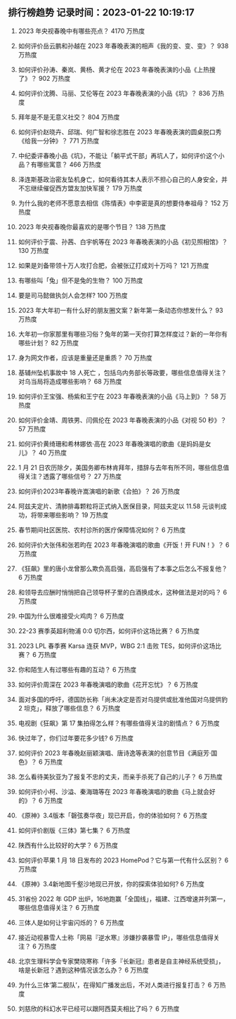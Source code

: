 
## 排行榜趋势 记录时间：2023-01-22 10:19:17
  
  1. 2023 年央视春晚中有哪些亮点？ 4170 万热度
    
  2. 如何评价岳云鹏和孙越在 2023 年春晚表演的相声《我的变、变、变》？ 938 万热度
    
  3. 如何评价孙涛、秦岚、黄杨、黄才伦在 2023 年春晚表演的小品《上热搜了》？ 902 万热度
    
  4. 如何评价沈腾、马丽、艾伦等在 2023 年春晚表演的小品《坑》？ 836 万热度
    
  5. 拜年是不是无意义社交？ 804 万热度
    
  6. 如何评价赵晓卉、邱瑞、何广智和徐志胜在 2023 年春晚表演的圆桌脱口秀《给我一分钟》？ 771 万热度
    
  7. 中纪委评春晚小品《坑》，不能让「躺平式干部」再坑人了，如何评价这个小品？有哪些寓意？ 466 万热度
    
  8. 泽连斯基政治密友坠机身亡，如何看待其本人表示不担心自己的人身安全，并不忘继续催促西方盟友加快军援？ 179 万热度
    
  9. 为什么我的老师不愿意去相信《陈情表》中李密是真的想要侍奉祖母？ 152 万热度
    
  10. 2023 年央视春晚你最喜欢的是哪个节目？ 138 万热度
    
  11. 如何评价于震、孙茜、白宇帆等在 2023 年春晚表演的小品《初见照相馆》？ 130 万热度
    
  12. 如果是刘备带领十万人攻打合肥，会被张辽打成刘十万吗？ 121 万热度
    
  13. 有哪些叫「兔」但不是兔的生物？ 100 万热度
    
  14. 要是司马懿做执剑人会怎样? 100 万热度
    
  15. 2023 年大年初一有什么好的朋友圈文案？新年第一条动态你想发什么？ 93 万热度
    
  16. 大年初一你家那里有哪些习俗？兔年的第一天你打算怎样度过？新的一年你有哪些计划？ 82 万热度
    
  17. 身为网文作者，应该是重量还是重质？ 70 万热度
    
  18. 基辅州坠机事故中 18 人死亡 ，包括乌内务部长等政要，哪些信息值得关注？对乌当局将造成哪些影响？ 68 万热度
    
  19. 如何评价王宝强、杨紫和王宁在 2023 年春晚表演的小品《马上到》？ 58 万热度
    
  20. 如何评价金靖、周铁男、闫佩伦在 2023 年春晚表演的小品《对视 50 秒》？ 57 万热度
    
  21. 如何评价黄绮珊和希林娜依·高在 2023 年春晚演唱的歌曲《是妈妈是女儿》？ 40 万热度
    
  22. 1 月 21 日农历除夕，美国务卿布林肯拜年，措辞与去年有所不同，哪些信息值得关注？透露了哪些信号？ 27 万热度
    
  23. 如何评价2023年春晚许嵩演唱的新歌《合拍》？ 26 万热度
    
  24. 阿兹夫定片、清肺排毒颗粒将正式纳入医保目录，阿兹夫定以 11.58 元谈判成功，将带来哪些影响？ 19 万热度
    
  25. 春节期间社区医院、农村诊所的医疗保障情况如何？ 6 万热度
    
  26. 如何评价大张伟和张若昀在 2023 年春晚演唱的歌曲《开饭！开 FUN！》？ 6 万热度
    
  27. 《狂飙》里的唐小龙曾那么欺负高启强，高启强有了本事之后怎么不报复他？ 6 万热度
    
  28. 和领导去应酬时悄悄把自己领导杯子里的白酒换成水，这种做法是对的吗？ 6 万热度
    
  29. 中国为什么很难接受火鸡肉？ 6 万热度
    
  30. 22-23 赛季英超利物浦 0:0 切尔西，如何评价这场比赛？ 6 万热度
    
  31. 2023 LPL 春季赛 Karsa 连获 MVP，WBG 2:1 击败 TES，如何评价这场比赛？ 6 万热度
    
  32. 你和陌生人有过哪些有趣的互动？ 6 万热度
    
  33. 如何评价周深在 2023 年春晚演唱的歌曲《花开忘忧》？ 6 万热度
    
  34. 面对多国的呼吁，德国防长称「尚未决定是否对乌提供或批准他国对乌提供豹 2 坦克」，释放了哪些信息？ 6 万热度
    
  35. 电视剧《狂飙》第 17  集拍得怎么样？有哪些值得关注的剧情点？ 6 万热度
    
  36. 快过年了，你们过年要花多少钱? 6 万热度
    
  37. 如何评价 2023 年春晚赵丽颖演唱、唐诗逸等表演的创意节目《满庭芳·国色》？ 6 万热度
    
  38. 怎么看待美狄亚为了报复不忠的丈夫，而亲手杀死了自己的儿子？ 6 万热度
    
  39. 如何评价小柯、沙溢、秦海璐等在 2023 年春晚演唱的歌曲《马上就会好的》？ 6 万热度
    
  40. 《原神》3.4版本「磬弦奏华夜」现已开启，你的体验如何？ 6 万热度
    
  41. 如何评价剧版《三体》第七集？ 6 万热度
    
  42. 陕西有什么比较好的大学？ 6 万热度
    
  43. 如何评价苹果 1 月 18 日发布的 2023 HomePod？它与第一代有什么区别？ 6 万热度
    
  44. 《原神》3.4新地图千壑沙地现已开放，你的探索体验如何? 6 万热度
    
  45. 31省份 2022 年 GDP 出炉，16地跑赢「全国线」，福建、江西增速并列第一，哪些信息值得关注？ 6 万热度
    
  46. 三体人是如何让宇宙闪烁的？ 6 万热度
    
  47. 接近动视暴雪人士称「网易『逆水寒』涉嫌抄袭暴雪 IP」，哪些信息值得关注？ 6 万热度
    
  48. 北京生理科学会专家樊晓寒称「许多『长新冠』患者是自主神经系统受损」，啥是长新冠？遇到这种情况该怎么办？ 6 万热度
    
  49. 为什么三体‘第二舰队’，在得知广播发出后，不对人类进行报复打击？ 6 万热度
    
  50. 刘慈欣的科幻水平已经可以跟阿西莫夫相比了吗？ 6 万热度
    